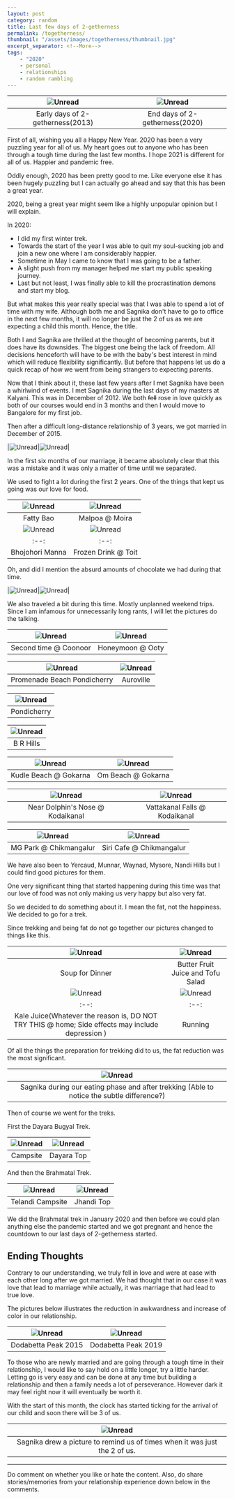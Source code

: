 ```yaml
---
layout: post
category: random
title: Last few days of 2-getherness
permalink: /togetherness/
thumbnail: "/assets/images/togetherness/thumbnail.jpg"
excerpt_separator: <!--More-->
tags:
    - "2020"
    - personal
    - relationships
    - random rambling
---
```


|![Unread]({{site.url}}/assets/images/togetherness/togetherness.jpg)|![Unread]({{site.url}}/assets/images/togetherness/togetherness1.jpg)|
|:--:|:--:|
|Early days of 2-getherness(2013)|End days of 2-getherness(2020)|

First of all, wishing you all a Happy New Year. 2020 has been a very puzzling
year for all of us.  My heart goes out to anyone who has been through a tough
time during the last few months.  I hope 2021 is different for all of us.
Happier and pandemic free.

Oddly enough, 2020 has been pretty good to me. Like everyone else it has been
hugely puzzling but I can actually go ahead and say that this has been a great
year.

2020, being a great year might seem like a highly unpopular opinion but I will
explain.

<!--More-->

In 2020:

* I did my first winter trek. 
* Towards the start of the year I was able to quit my soul-sucking job and join
  a new one where I am considerably happier.
* Sometime in May I came to know that I was going to be a father.
* A slight push from my manager helped me start my public speaking journey. 
* Last but not least, I was finally able to kill the procrastination demons
  and start my blog.

But what makes this year really special was that I was able to spend a lot of
time with my wife. Although both me and Sagnika don't have to go to office in
the next few months, it will no longer be just the 2 of us as we are expecting
a child this month. Hence, the title.

Both I and Sagnika are thrilled at the thought of becoming parents, but it does
have its downsides. The biggest one being the lack of freedom. All decisions
henceforth will have to be with the baby's best interest in mind which will
reduce flexibility significantly.  But before that happens let us do a quick
recap of how we went from being strangers to expecting parents.

Now that I think about it, these last few years after I met Sagnika have been a
whirlwind of events.  I met Sagnika during the last days of my masters at
Kalyani. This was in December of 2012. We both ~~fell~~ rose in love quickly as
both of our courses would end in 3 months and then I would move to
Bangalore for my first job.

Then after a difficult long-distance relationship of 3 years, we got married in
December of 2015.

|![Unread]({{site.url}}/assets/images/togetherness/marriage.jpg)|![Unread]({{site.url}}/assets/images/togetherness/marriage1.jpg)|

In the first six months of our marriage, it became absolutely clear that this
was a mistake and it was only a matter of time until we separated.

We used to fight a lot during the first 2 years. One of the things that kept us
going was our love for food. 


|![Unread]({{site.url}}/assets/images/togetherness/bao.jpg)|![Unread]({{site.url}}/assets/images/togetherness/malpoa.jpg)|
|:--:|:--:|
|Fatty Bao|Malpoa @ Moira|
|![Unread]({{site.url}}/assets/images/togetherness/bhojohori_manna.jpg)|![Unread]({{site.url}}/assets/images/togetherness/frozen_drunk_toit.jpg)|
|:--:|:--:|
|Bhojohori Manna|Frozen Drink @ Toit|

Oh, and did I mention the absurd amounts of chocolate we had during that time.

|![Unread]({{site.url}}/assets/images/togetherness/chocolates.jpg)|![Unread]({{site.url}}/assets/images/togetherness/chocolates1.jpg)|


We also traveled a bit during this time. Mostly unplanned weekend trips. Since
I am infamous for unnecessarily long rants, I will let the pictures do the
talking.


|![Unread]({{site.url}}/assets/images/togetherness/coonoor.jpg)|![Unread]({{site.url}}/assets/images/togetherness/coonoor1.jpg)|
|:--:|:--:|
|Second time @ Coonoor|Honeymoon @ Ooty|



|![Unread]({{site.url}}/assets/images/togetherness/pondy.jpg)|![Unread]({{site.url}}/assets/images/togetherness/pondy1.jpg)|
|:--:|:--:|
| Promenade Beach Pondicherry|Auroville|

|![Unread]({{site.url}}/assets/images/togetherness/pondicherry3.jpg)|
|:--:|
|Pondicherry|

|![Unread]({{site.url}}/assets/images/togetherness/brhills.jpg)|
|:--:|
|B R Hills|

|![Unread]({{site.url}}/assets/images/togetherness/gokarna.jpg)|![Unread]({{site.url}}/assets/images/togetherness/gokarna1.jpg)|
|:--:|:--:|
|Kudle Beach @ Gokarna|Om Beach @ Gokarna|

|![Unread]({{site.url}}/assets/images/togetherness/kodaikanal.jpg)|![Unread]({{site.url}}/assets/images/togetherness/kodaikanal1.jpg)|
|:--:|:--:|
|Near Dolphin's Nose @ Kodaikanal|Vattakanal Falls @ Kodaikanal|

|![Unread]({{site.url}}/assets/images/togetherness/chikmangalur.jpg)|![Unread]({{site.url}}/assets/images/togetherness/chikmangalur1.jpg)|
|:--:|:--:|
|MG Park @ Chikmangalur|Siri Cafe @ Chikmangalur|

We have also been to Yercaud, Munnar, Waynad, Mysore, Nandi Hills but I could
find good pictures for them.

One very significant thing that started happening during this time was that our
love of food was not only making us very happy but also very fat.

So we decided to do something about it. I mean the fat, not the happiness. We
decided to go for a trek.

Since trekking and being fat do not go together our pictures changed to things
like this.

|![Unread]({{site.url}}/assets/images/togetherness/healthy_food2.jpg)|![Unread]({{site.url}}/assets/images/togetherness/healthy_food1.jpg)|
|:--:|:--:|
|Soup for Dinner|Butter Fruit Juice and Tofu Salad|
|![Unread]({{site.url}}/assets/images/togetherness/kale_juice.jpg)|![Unread]({{site.url}}/assets/images/togetherness/running.jpg)|
|:--:|:--:|
|Kale Juice(Whatever the reason is, DO NOT TRY THIS @ home; Side effects may include depression )|Running|

Of all the things the preparation for trekking did to us, the fat reduction was
the most significant.


|![Unread]({{site.url}}/assets/images/togetherness/realisation.jpg)|
|:--:|
|Sagnika during our eating phase and after trekking (Able to notice the subtle difference?)|

Then of course we went for the treks.

First the Dayara Bugyal Trek.

|![Unread]({{site.url}}/assets/images/togetherness/dayara_bugyal.jpg)|![Unread]({{site.url}}/assets/images/togetherness/dayara_bugyal1.jpg)|
|:--:|:--:|
|Campsite|Dayara Top|

And then the Brahmatal Trek.

|![Unread]({{site.url}}/assets/images/togetherness/brahmatal2.jpg)|![Unread]({{site.url}}/assets/images/togetherness/brahmatal1.jpg)|
|:--:|:--:|
|Telandi Campsite|Jhandi Top|

We did the Brahmatal trek in January 2020 and then before we could plan
anything else the pandemic started and we got pregnant and hence the countdown
to our last days of 2-getherness started.

## Ending Thoughts

Contrary to our understanding, we truly fell in love and were at ease with each
other long after we got married. We had thought that in our case it was love
that lead to marriage while actually, it was marriage that had lead to true
love.

The pictures below illustrates the reduction in awkwardness and increase of
color in our relationship.


|![Unread]({{site.url}}/assets/images/togetherness/dodabetta.jpg)|![Unread]({{site.url}}/assets/images/togetherness/dodabetta1.jpg)|
|:--:|:--:|
|Dodabetta Peak 2015|Dodabetta Peak 2019|

To those who are newly married and are going through a tough time in their
relationship, I would like to say hold on a little longer, try a little harder.
Letting go is very easy and can be done at any time but building a relationship
and then a family needs a lot of perseverance. However dark it may feel right
now it will eventually be worth it.

With the start of this month, the clock has started ticking for the arrival of
our child and soon there will be 3 of us.

|![Unread]({{site.url}}/assets/images/togetherness/reminder.jpg)|
|:--:|
|Sagnika drew a picture to remind us of times when it was just the 2 of us.|


---

Do comment on whether you like or hate the content. Also, do share
stories/memories from your relationship experience down below in the comments.
